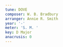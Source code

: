 ```yaml
---
tune: DOVE
composer: W. B. Bradbury
arranger: Annie R. Smith
year: '-'
meter: 'S. M. '
key: D Major
anacrusis: 0
---
```

